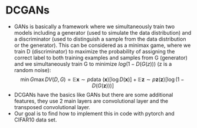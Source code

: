 # DCGANs
- GANs is basically a framework where we simultaneously train two models including a generator (used to simulate the data distribution) and a discriminator (used to distinguish a sample from the data distribution or the generator). This can be considered as a minimax game, where we train D (discriminator) to maximize the probability of assigning the correct label to both training examples and samples from G (generator) and we simultaneously train G to minimize $log(1-D(G(z)))$ (z is a random noise):
$$\min G \max D V(D, G)=\mathbb{E}{\boldsymbol{x} \sim p{\text {data }}(\boldsymbol{x})}[\log D(\boldsymbol{x})]+\mathbb{E}{\boldsymbol{z} \sim p{\boldsymbol{z}}(\boldsymbol{z})}[\log (1-D(G(\boldsymbol{z})))]$$
- DCGANs have the basics like GANs but there are some additional features, they use 2 main layers are convolutional layer and the transposed convolutional layer.
- Our goal is to find how to implement this in code with pytorch and CIFAR10 data set.
